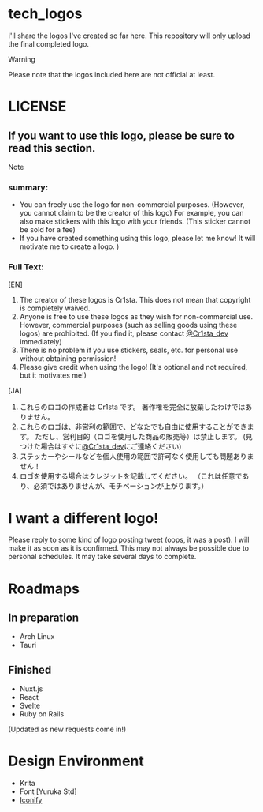 # tech_logos
I'll share the logos I've created so far here.
This repository will only upload the final completed logo.
> [!WARNING]
> Please note that the logos included here are not official at least.

# LICENSE
## If you want to use this logo, please be sure to read this section.
> [!NOTE]
> ### summary:
> - You can freely use the logo for non-commercial purposes. (However, you cannot claim to be the creator of this logo)
> For example, you can also make stickers with this logo with your friends. (This sticker cannot be sold for a fee)
> - If you have created something using this logo, please let me know! It will motivate me to create a logo. )

### Full Text:
[EN]
1. The creator of these logos is Cr1sta. This does not mean that copyright is completely waived.
2. Anyone is free to use these logos as they wish for non-commercial use. However, commercial purposes (such as selling goods using these logos) are prohibited. (If you find it, please contact [@Cr1sta_dev](https://x.com/Cr1sta_dev) immediately)
3. There is no problem if you use stickers, seals, etc. for personal use without obtaining permission!
4. Please give credit when using the logo! (It's optional and not required, but it motivates me!)

[JA]
1. これらのロゴの作成者は Cr1sta です。 著作権を完全に放棄したわけではありません。
2. これらのロゴは、非営利の範囲で、どなたでも自由に使用することができます。 ただし、営利目的（ロゴを使用した商品の販売等）は禁止します。 (見つけた場合はすぐに[@Cr1sta_dev](https://x.com/Cr1sta_dev)にご連絡ください)
3. ステッカーやシールなどを個人使用の範囲で許可なく使用しても問題ありません！
4. ロゴを使用する場合はクレジットを記載してください。 （これは任意であり、必須ではありませんが、モチベーションが上がります。）

# I want a different logo!
Please reply to some kind of logo posting tweet (oops, it was a post). I will make it as soon as it is confirmed.
This may not always be possible due to personal schedules. It may take several days to complete.

# Roadmaps
## In preparation
- Arch Linux
- Tauri

## Finished
- Nuxt.js
- React
- Svelte
- Ruby on Rails
  
(Updated as new requests come in!)

# Design Environment
- Krita
- Font [Yuruka Std]
- [Iconify](https://iconify.design)

